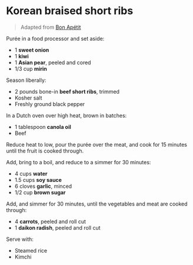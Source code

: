 Korean braised short ribs
=========================

> Adapted from [Bon Apétit](https://www.bonappetit.com/test-kitchen/inside-our-kitchen/article/korean-braised-short-ribs)

Purée in a food processor and set aside:

- 1 **sweet onion**
- 1 **kiwi**
- 1 **Asian pear**, peeled and cored
- 1/3 cup **mirin**

Season liberally:

- 2 pounds bone-in **beef short ribs**, trimmed
- Kosher salt
- Freshly ground black pepper

In a Dutch oven over high heat, brown in batches:

- 1 tablespoon **canola oil**
- Beef

Reduce heat to low, pour the purée over the meat, and cook for 15 minutes until the fruit is cooked through.

Add, bring to a boil, and reduce to a simmer for 30 minutes:

- 4 cups **water**
- 1.5 cups **soy sauce**
- 6 cloves **garlic**, minced
- 1/2 cup **brown sugar**

Add, and simmer for 30 minutes, until the vegetables and meat are cooked through:

- 4 **carrots**, peeled and roll cut
- 1 **daikon radish**, peeled and roll cut

Serve with:

- Steamed rice
- Kimchi
